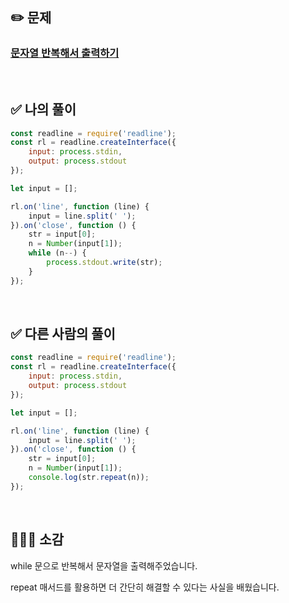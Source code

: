 ## ✏️ 문제

### [문자열 반복해서 출력하기](https://school.programmers.co.kr/learn/courses/30/lessons/181950)


<br>

## ✅ 나의 풀이
```javascript
const readline = require('readline');
const rl = readline.createInterface({
    input: process.stdin,
    output: process.stdout
});

let input = [];

rl.on('line', function (line) {
    input = line.split(' ');
}).on('close', function () {
    str = input[0];
    n = Number(input[1]);
    while (n--) {
        process.stdout.write(str);
    }
});
```
<br>

## ✅ 다른 사람의 풀이 
```javascript
const readline = require('readline');
const rl = readline.createInterface({
    input: process.stdin,
    output: process.stdout
});

let input = [];

rl.on('line', function (line) {
    input = line.split(' ');
}).on('close', function () {
    str = input[0];
    n = Number(input[1]);
    console.log(str.repeat(n));
});
```

<br>

## 💁🏻‍♀️ 소감
while 문으로 반복해서 문자열을 출력해주었습니다.

repeat 매서드를 활용하면 더 간단히 해결할 수 있다는 사실을 배웠습니다.

